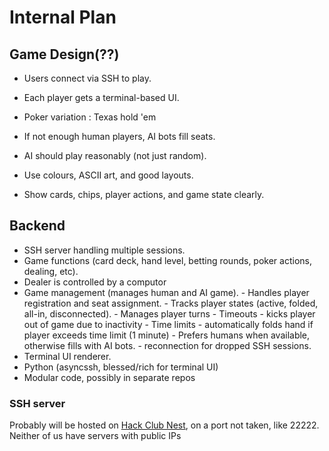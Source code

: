 # Internal Plan

## Game Design(??)

- Users connect via SSH to play.
- Each player gets a terminal-based UI.
- Poker variation : Texas hold 'em
- If not enough human players, AI bots fill seats.
- AI should play reasonably (not just random).

- Use colours, ASCII art, and good layouts.
- Show cards, chips, player actions, and game state clearly.

## Backend

- SSH server handling multiple sessions.
- Game functions (card deck, hand level, betting rounds, poker actions, dealing, etc).
- Dealer is controlled by a computor
- Game management (manages human and AI game).
      - Handles player registration and seat assignment.
      - Tracks player states (active, folded, all-in, disconnected).
      - Manages player turns
      - Timeouts - kicks player out of game due to inactivity
      - Time limits - automatically folds hand if player exceeds time limit (1 minute)
      - Prefers humans when available, otherwise fills with AI bots.
      - reconnection for dropped SSH sessions.
- Terminal UI renderer.
- Python (asyncssh, blessed/rich for terminal UI)
- Modular code, possibly in separate repos

### SSH server

Probably will be hosted on [Hack Club Nest](https://hackclub.app), on a port not taken, like 22222. Neither of us have servers with public IPs
